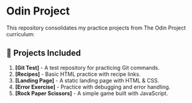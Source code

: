 # Odin Project

This repository consolidates my practice projects from The Odin Project curriculum:

## 🔗 **Projects Included**

1. **[Git Test]** - A test repository for practicing Git commands.
2. **[Recipes]** - Basic HTML practice with recipe links.
3. **[Landing Page]** - A static landing page with HTML & CSS.
4. **[Error Exercise]** - Practice with debugging and error handling.
5. **[Rock Paper Scissors]** - A simple game built with JavaScript.

